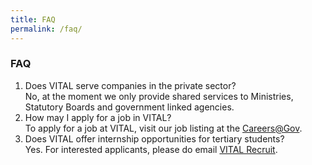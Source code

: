 ```yaml
---
title: FAQ
permalink: /faq/
---
```


### **FAQ**

<ol>
    <li>Does VITAL serve companies in the private sector?<br/>
        No, at the moment we only provide shared services to Ministries, Statutory Boards and government linked agencies.
    </li>
    <li>How may I apply for a job in VITAL?<br/>
        To apply for a job at VITAL, visit our job listing at the <a href="http://careers.pageuppeople.com/688/cwlive/en/filter/?search-keyword=&category=&work-type=&brand=vital&job-sector=" target="_blank">Careers@Gov</a><span style="background-color: initial;">.
    </li>
    <li>Does VITAL offer internship opportunities for tertiary students?<br/>
        Yes. For interested applicants, please do email <a href="mailto:vital_recruit@vital.gov.sg">VITAL Recruit</a>.
    </li>
</ol>

